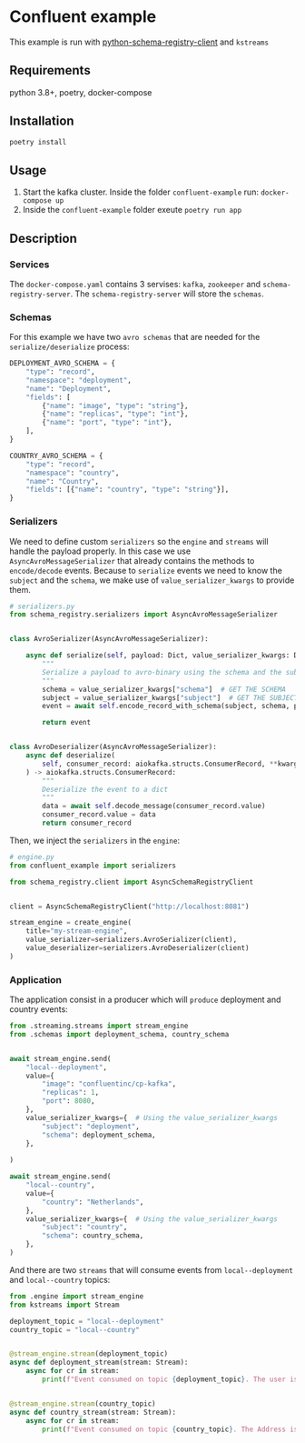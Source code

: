 # Confluent example

This example is run with [python-schema-registry-client](https://github.com/marcosschroh/python-schema-registry-client) and `kstreams`

## Requirements

python 3.8+, poetry, docker-compose

## Installation

```bash
poetry install
```

## Usage

1. Start the kafka cluster. Inside the folder `confluent-example` run: `docker-compose up`
2. Inside the `confluent-example` folder exeute `poetry run app`

## Description

### Services

The `docker-compose.yaml` contains 3 servises: `kafka`, `zookeeper` and `schema-registry-server`. The `schema-registry-server`
will store the `schemas`.

### Schemas

For this example we have two `avro schemas` that are needed for the `serialize/deserialize` process:

```python
DEPLOYMENT_AVRO_SCHEMA = {
    "type": "record",
    "namespace": "deployment",
    "name": "Deployment",
    "fields": [
        {"name": "image", "type": "string"},
        {"name": "replicas", "type": "int"},
        {"name": "port", "type": "int"},
    ],
}

COUNTRY_AVRO_SCHEMA = {
    "type": "record",
    "namespace": "country",
    "name": "Country",
    "fields": [{"name": "country", "type": "string"}],
}
```

### Serializers

We need to define custom `serializers` so the `engine` and `streams` will handle the payload properly.
In this case we use `AsyncAvroMessageSerializer` that already contains the methods to `encode/decode` events.
Because to `serialize` events we need to know the `subject` and the `schema`, we make use of `value_serializer_kwargs` 
to provide them.

```python
# serializers.py
from schema_registry.serializers import AsyncAvroMessageSerializer


class AvroSerializer(AsyncAvroMessageSerializer):

    async def serialize(self, payload: Dict, value_serializer_kwargs: Dict[str, str], **kwargs) -> bytes:
        """
        Serialize a payload to avro-binary using the schema and the subject
        """
        schema = value_serializer_kwargs["schema"]  # GET THE SCHEMA
        subject = value_serializer_kwargs["subject"]  # GET THE SUBJECT
        event = await self.encode_record_with_schema(subject, schema, payload)        

        return event


class AvroDeserializer(AsyncAvroMessageSerializer):
    async def deserialize(
        self, consumer_record: aiokafka.structs.ConsumerRecord, **kwargs
    ) -> aiokafka.structs.ConsumerRecord:
        """
        Deserialize the event to a dict
        """
        data = await self.decode_message(consumer_record.value)
        consumer_record.value = data
        return consumer_record
```

Then, we inject the `serializers` in the `engine`:


```python
# engine.py
from confluent_example import serializers

from schema_registry.client import AsyncSchemaRegistryClient


client = AsyncSchemaRegistryClient("http://localhost:8081")

stream_engine = create_engine(
    title="my-stream-engine",
    value_serializer=serializers.AvroSerializer(client),
    value_deserializer=serializers.AvroDeserializer(client)
)
```

### Application

The application consist in a producer which will `produce` deployment and country events:

```python
from .streaming.streams import stream_engine
from .schemas import deployment_schema, country_schema


await stream_engine.send(
    "local--deployment",
    value={
        "image": "confluentinc/cp-kafka",
        "replicas": 1,
        "port": 8080,
    },
    value_serializer_kwargs={  # Using the value_serializer_kwargs
        "subject": "deployment",
        "schema": deployment_schema,
    },
    
)

await stream_engine.send(
    "local--country",
    value={
        "country": "Netherlands",
    },
    value_serializer_kwargs={  # Using the value_serializer_kwargs
        "subject": "country",
        "schema": country_schema,
    },
)
```

And there are two `streams` that will consume events from `local--deployment` and `local--country` topics:

```python
from .engine import stream_engine
from kstreams import Stream

deployment_topic = "local--deployment"
country_topic = "local--country"


@stream_engine.stream(deployment_topic)
async def deployment_stream(stream: Stream):
    async for cr in stream:
        print(f"Event consumed on topic {deployment_topic}. The user is {cr.value}")


@stream_engine.stream(country_topic)
async def country_stream(stream: Stream):
    async for cr in stream:
        print(f"Event consumed on topic {country_topic}. The Address is {cr.value}")
```
